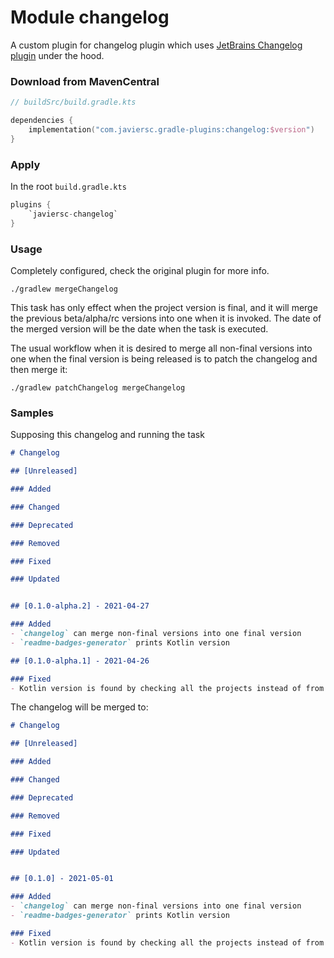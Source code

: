 # Module changelog

A custom plugin for changelog plugin which uses 
[JetBrains Changelog plugin](https://github.com/JetBrains/gradle-changelog-plugin) under the hood.

### Download from MavenCentral

```kotlin
// buildSrc/build.gradle.kts

dependencies { 
    implementation("com.javiersc.gradle-plugins:changelog:$version") 
}
```

### Apply

In the root `build.gradle.kts`

```kotlin
plugins {
    `javiersc-changelog`
}
```

### Usage

Completely configured, check the original plugin for more info.

```shell
./gradlew mergeChangelog
```

This task has only effect when the project version is final, and it will merge the previous 
beta/alpha/rc versions into one when it is invoked. The date of the merged version will be the date 
when the task is executed.

The usual workflow when it is desired to merge all non-final versions into one when the final 
version is being released is to patch the changelog and then merge it:

```shell
./gradlew patchChangelog mergeChangelog
```

### Samples

Supposing this changelog and running the task

```markdown
# Changelog

## [Unreleased]

### Added

### Changed

### Deprecated

### Removed

### Fixed

### Updated


## [0.1.0-alpha.2] - 2021-04-27

### Added
- `changelog` can merge non-final versions into one final version
- `readme-badges-generator` prints Kotlin version

## [0.1.0-alpha.1] - 2021-04-26

### Fixed
- Kotlin version is found by checking all the projects instead of from Version Catalog
```

The changelog will be merged to:

```markdown
# Changelog

## [Unreleased]

### Added

### Changed

### Deprecated

### Removed

### Fixed

### Updated


## [0.1.0] - 2021-05-01

### Added
- `changelog` can merge non-final versions into one final version
- `readme-badges-generator` prints Kotlin version

### Fixed
- Kotlin version is found by checking all the projects instead of from Version Catalog
```
